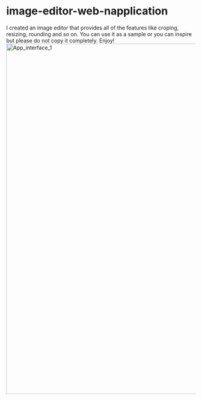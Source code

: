 # image-editor-web-napplication
I created an image editor that provides all of the features like croping, resizing, rounding and so on. You can use it as a sample or you can inspire but please do not copy it completely. Enjoy!
<img width="932" alt="App_interface_1" src="https://user-images.githubusercontent.com/121817506/226765232-a49ece36-15e5-4022-a3c7-a31a66c2cc07.png">
